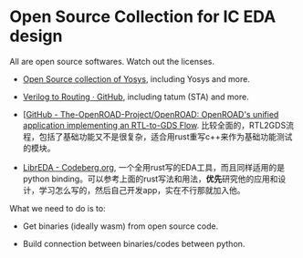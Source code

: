 # Open Source Collection for IC EDA design

All are open source softwares. Watch out the licenses.

- [Open Source collection of Yosys](https://www.yosyshq.com/open-source), including Yosys and more.

- [Verilog to Routing · GitHub](https://github.com/verilog-to-routing), including tatum (STA) and more.

- [[GitHub - The-OpenROAD-Project/OpenROAD: OpenROAD&#39;s unified application implementing an RTL-to-GDS Flow](https://github.com/The-OpenROAD-Project/OpenROAD). 比较全面的，RTL2GDS流程，包括了基础功能又不是很复杂，适合用rust重写c++来作为基础功能测试的模块。

- [LibrEDA - Codeberg.org](https://codeberg.org/LibrEDA), 一个全用rust写的EDA工具，而且同样适用的是python binding。可以参考上面的rust写法和用法，**优先**研究他的应用和设计，学习怎么写的，然后自己开发app，实在不行那就加入他。

What we need to do is to:

- Get binaries (ideally wasm) from open source code.

- Build connection between binaries/codes between python.
